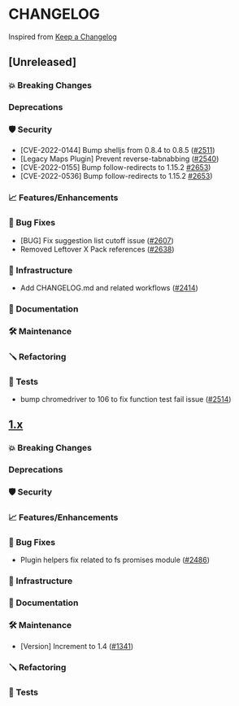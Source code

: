# CHANGELOG
Inspired from [Keep a Changelog](https://keepachangelog.com/en/1.0.0/)

## [Unreleased]
### 💥 Breaking Changes

### Deprecations

### 🛡 Security

* [CVE-2022-0144] Bump shelljs from 0.8.4 to 0.8.5 ([#2511](https://github.com/opensearch-project/OpenSearch-Dashboards/pull/2511))
* [Legacy Maps Plugin] Prevent reverse-tabnabbing ([#2540](https://github.com/opensearch-project/OpenSearch-Dashboards/pull/2540))
* [CVE-2022-0155] Bump follow-redirects to 1.15.2 [#2653](https://github.com/opensearch-project/OpenSearch-Dashboards/pull/2653))
* [CVE-2022-0536] Bump follow-redirects to 1.15.2 [#2653](https://github.com/opensearch-project/OpenSearch-Dashboards/pull/2653))

### 📈 Features/Enhancements

### 🐛 Bug Fixes

* [BUG] Fix suggestion list cutoff issue ([#2607](https://github.com/opensearch-project/OpenSearch-Dashboards/pull/2607))
* Removed Leftover X Pack references ([#2638](https://github.com/opensearch-project/OpenSearch-Dashboards/pull/2638))

### 🚞 Infrastructure

* Add CHANGELOG.md and related workflows ([#2414](https://github.com/opensearch-project/OpenSearch-Dashboards/pull/2414))

### 📝 Documentation

### 🛠 Maintenance

### 🪛 Refactoring

### 🔩 Tests

* bump chromedriver to 106 to fix function test fail issue ([#2514](https://github.com/opensearch-project/OpenSearch-Dashboards/pull/2514))

## [1.x]
### 💥 Breaking Changes

### Deprecations

### 🛡 Security

### 📈 Features/Enhancements

### 🐛 Bug Fixes

* Plugin helpers fix related to fs promises module ([#2486](https://github.com/opensearch-project/OpenSearch-Dashboards/pull/2486))

### 🚞 Infrastructure

### 📝 Documentation

### 🛠 Maintenance

* [Version] Increment to 1.4 ([#1341](https://github.com/opensearch-project/OpenSearch-Dashboards/pull/1341))

### 🪛 Refactoring

### 🔩 Tests

[1.x]: https://github.com/opensearch-project/OpenSearch-Dashboards/compare/1.3.5...1.x
